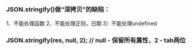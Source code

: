 ### JSON.stringify()做“深拷贝”的缺陷：

1、不能处理函数
2、不能处理正则，日期
3）不能处理undefined

### JSON.stringify(res, null, 2); // null - 保留所有属性，2 - tab两位

